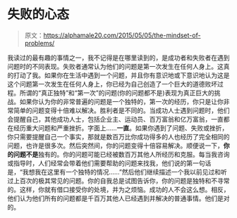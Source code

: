 # 失败的心态

> 原文：<https://alphamale20.com/2015/05/05/the-mindset-of-problems/>

我读过的最有趣的事情之一，我不记得是在哪里读到的，是成功者和失败者在遇到问题时的不同表现。失败者通常认为他们的问题是第一次发生在任何人身上。这真的打动了我。如果你在生活中遇到一个问题，并且你有意识地或下意识地认为这是这个问题第一次发生在任何人身上，你已经为自己创造了一个巨大的道德败坏过程。所谓的“真正独特”和“第一次”的问题(你的问题都不是)表现为真正巨大的挑战。如果你认为你的非常普遍的问题是一个独特的，第一次的经历，你只是让你非常简单的问题变得十倍难以解决。胜利者是不同的。当成功人士遇到问题时，他们会提醒自己，其他成功人士，包括企业主、运动员、百万富翁和亿万富翁，一直都在经历重大问题和严重挫折。字面上……**一直**。如果你遇到了问题、失败或挫折，你只需要提醒自己一个事实，那就是数百万比你成功得多的人也经历了完全相同的问题，也许是很多次。然后突然间，你的问题变得十倍容易解决。顺便说一下，**你的问题不是**独有的。你的问题可能已经被数百万其他人所经历和克服。每当我咨询或指导时，人们经常会带着他们需要帮助的问题来找我，他们说的第一句话是，“我想我在这里有一个独特的情况……”然后他们继续描述一个我以前见过和听过上百次的极其常见的问题。你的自我总是试图告诉你，你的问题是独特和不寻常的。这样，你就有借口接受你的处境，并为之烦恼。成功的人不会这么想。相反，他们认为他们所有的问题都是千百万其他人已经遇到并解决的普通事情。他们是对的。